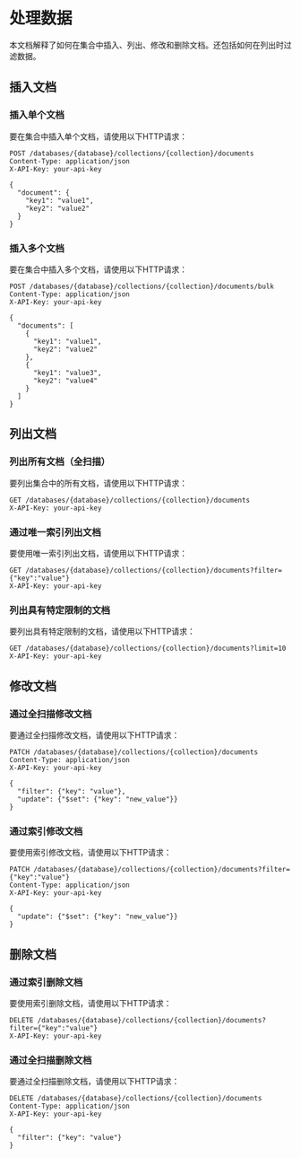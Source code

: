 
# 处理数据

本文档解释了如何在集合中插入、列出、修改和删除文档。还包括如何在列出时过滤数据。

## 插入文档

### 插入单个文档

要在集合中插入单个文档，请使用以下HTTP请求：

```http
POST /databases/{database}/collections/{collection}/documents
Content-Type: application/json
X-API-Key: your-api-key

{
  "document": {
    "key1": "value1",
    "key2": "value2"
  }
}
```

### 插入多个文档

要在集合中插入多个文档，请使用以下HTTP请求：

```http
POST /databases/{database}/collections/{collection}/documents/bulk
Content-Type: application/json
X-API-Key: your-api-key

{
  "documents": [
    {
      "key1": "value1",
      "key2": "value2"
    },
    {
      "key1": "value3",
      "key2": "value4"
    }
  ]
}
```

## 列出文档

### 列出所有文档（全扫描）

要列出集合中的所有文档，请使用以下HTTP请求：

```http
GET /databases/{database}/collections/{collection}/documents
X-API-Key: your-api-key
```

### 通过唯一索引列出文档

要使用唯一索引列出文档，请使用以下HTTP请求：

```http
GET /databases/{database}/collections/{collection}/documents?filter={"key":"value"}
X-API-Key: your-api-key
```

### 列出具有特定限制的文档

要列出具有特定限制的文档，请使用以下HTTP请求：

```http
GET /databases/{database}/collections/{collection}/documents?limit=10
X-API-Key: your-api-key
```

## 修改文档

### 通过全扫描修改文档

要通过全扫描修改文档，请使用以下HTTP请求：

```http
PATCH /databases/{database}/collections/{collection}/documents
Content-Type: application/json
X-API-Key: your-api-key

{
  "filter": {"key": "value"},
  "update": {"$set": {"key": "new_value"}}
}
```

### 通过索引修改文档

要使用索引修改文档，请使用以下HTTP请求：

```http
PATCH /databases/{database}/collections/{collection}/documents?filter={"key":"value"}
Content-Type: application/json
X-API-Key: your-api-key

{
  "update": {"$set": {"key": "new_value"}}
}
```

## 删除文档

### 通过索引删除文档

要使用索引删除文档，请使用以下HTTP请求：

```http
DELETE /databases/{database}/collections/{collection}/documents?filter={"key":"value"}
X-API-Key: your-api-key
```

### 通过全扫描删除文档

要通过全扫描删除文档，请使用以下HTTP请求：

```http
DELETE /databases/{database}/collections/{collection}/documents
Content-Type: application/json
X-API-Key: your-api-key

{
  "filter": {"key": "value"}
}
```
